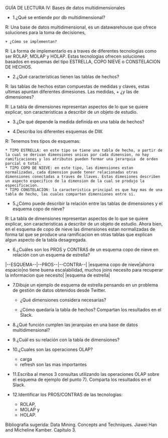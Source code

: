 
GUÍA DE LECTURA IV: Bases de datos multidimensionales

- 1.¿Qué se entiende por db multidimensional? 

R: Una base de datos multidimensional, es un datawarehouse que ofrece soluciones para la toma de decisiones, 

    + ¿Cómo se implementan?

R: La forma de implementarlo es a traves de diferentes tecnologias como ser ROLAP, MOLAP y HOLAP. Estas tecnologias ofrecen soluciones basados en esquemas del tipo ESTRELLA, COPO NIEVE o CONSTELACION DE HECHOS.

- 2.¿Qué características tienen las tablas de hechos? 

R: las tablas de hechos estan compuestas de medidas y claves, estas ultimas apuntan diferentes dimesiones. Las medidas, 
    + ¿y las de dimensiones?

R: La tabla de dimensiones representan aspectos de lo que se quiere explicar, son caracteristicas a describir de un objeto de estudio.

- 3.¿De qué depende la medida definida en una tabla de hechos?

- 4.Describa los diferentes esquemas de DW. 

R: Tenemos tres tipos de esquemas:

    * TIPO ESTRELLA: en este tipo se tiene una tabla de hecho, a partir de la cual se derivan dimensiones unicas por cada dimension, no hay ramificaciones y los atributos pueden formar una jerarquia  de orden parcial o total. 
    * TIPO COPO DE NIEVE: en este tipo, las dimensiones estan normalizadas, cada dimension puede tener relacionadas otras dimensiones conectadas a traves de llaves. Estas dimesiones describen un aspecto especifico de la dimension de la cual se produjo la especificacion.
    * TIPO CONSTELACION: la caracteristica principal es que hay mas de una tabla de hecho, las cuales comparten dimensiones entre si. 

- 5.¿Cómo puede describir la relación entre las tablas de dimensiones y el esquema copo de nieve?

R: La tabla de dimensiones representan aspectos de lo que se quiere explicar, son caracteristicas a describir de un objeto de estudio. Ahora bien, en el esquema de copo de nieve las dimensiones estan normalizadas de forma tal que se produce una ramificacion en otras tablas que explican algun aspecto de la tabla desagregada. 

- 6.¿Cuáles son los PROS y CONTRAS de un esquema copo de nieve en relación con un esquema de estrella?

|--ESQUEMA--|--PROS--|--CONTRA--|
|esquema copo de nieve|ahorra espacio|no tiene buena escalabilidad, muchos joins necesito para recuperar la informacion que necesito|
|esquema de estrella|

- 7.Dibuje un ejemplo de esquema de estrella pensando en un problema de gestión de datos obtenidos desde Twitter. 

    + ¿Qué dimensiones considera necesarias? 

    + ¿Cómo quedaría la tabla de hechos? Compartan los resultados en el Slack.

- 8.¿Qué función cumplen las jerarquías en una base de datos multidimensional? 

- 9.¿Cuál es su relación con la tabla de dimensiones? 
- 10.¿Cuales son las operaciones OLAP?
    + carga
    + refresh
    son las mas importantes
- 11.Escriba al menos 3 consultas utilizando las operaciones OLAP sobre el esquema de ejemplo del punto 7). Comparta los resultados en el Slack.
- 12.Identificar los PROS/CONTRAS de las tecnologías:
    + ROLAP, 
    + MOLAP y 
    + HOLAP.

Bibliografía sugerida:
Data Mining. Concepts and Techniques. Jiawei Han and Micheline Kamber. Capítulo 3.
